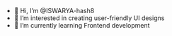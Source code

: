 - 👋 Hi, I’m @ISWARYA-hash8
- 👀 I’m interested in creating user-friendly UI designs
- 🌱 I’m currently learning Frontend development
    
